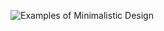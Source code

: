 ![Examples of Minimalistic Design](https://www.arch2o.com/wp-content/uploads/2020/07/Arch2O-what-are-the-fundamentals-of-minimalist-interior-design.jpg)
